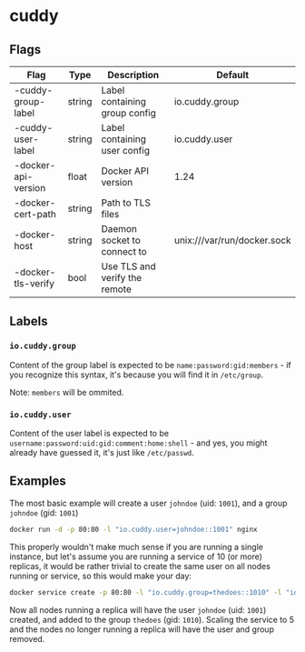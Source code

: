 # cuddy

## Flags

|Flag|Type|Description|Default|
|---|---|---|---|
|-cuddy-group-label|string|Label containing group config|io.cuddy.group|
|-cuddy-user-label|string|Label containing user config|io.cuddy.user|
|-docker-api-version|float|Docker API version|1.24|
|-docker-cert-path|string|Path to TLS files||
|-docker-host|string|Daemon socket to connect to|unix:///var/run/docker.sock|
|-docker-tls-verify|bool|Use TLS and verify the remote||

## Labels

### `io.cuddy.group`
Content of the group label is expected to be `name:password:gid:members` - if you recognize this syntax, it's because you will find it in `/etc/group`.

Note: `members` will be ommited.

### `io.cuddy.user`
Content of the user label is expected to be `username:password:uid:gid:comment:home:shell` - and yes, you might already have guessed it, it's just like `/etc/passwd`.

## Examples
The most basic example will create a user `johndoe` (uid: `1001`), and a group `johndoe` (gid: `1001`)
```bash
docker run -d -p 80:80 -l "io.cuddy.user=johndoe::1001" nginx
```
This properly wouldn't make much sense if you are running a single instance, but let's assume you are running a service of 10 (or more) replicas, it would be rather trivial to create the same user on all nodes running or service, so this would make your day:
```bash
docker service create -p 80:80 -l "io.cuddy.group=thedoes::1010" -l "io.cuddy.user=johndoe::1001:1010" nginx
```
Now all nodes running a replica will have the user `johndoe` (uid: `1001`) created, and added to the group `thedoes` (gid: `1010`). Scaling the service to 5 and the nodes no longer running a replica will have the user and group removed.
